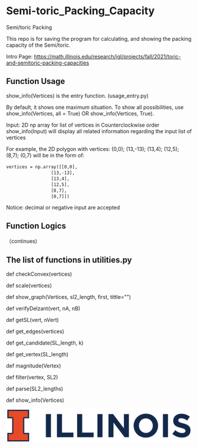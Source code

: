 # Semi-toric_Packing_Capacity
Semi/toric Packing

This repo is for saving the program for calculating, and showing the packing capacity of the Semi/toric.

Intro Page:
https://math.illinois.edu/research/igl/projects/fall/2021/toric-and-semitoric-packing-capacities


## Function Usage
show_info(Vertices) is the entry function. (usage_entry.py)

By default, it shows one maximum situation. To show all possibilities, use show_info(Vertices, all = True) OR show_info(Vertices, True).

Input: 2D np array for list of vertices in Counterclockwise order
show_info(Input) will display all related information regarding the input list of vertices

For example, the 2D polygon with vertices: (0,0); (13,-13); (13,4); (12,5); (8,7); (0,7) will be in the form of:
```
vertices = np.array([[0,0],
                 [13,-13],
                 [13,4],
                 [12,5],
                 [8,7],
                 [0,7]])
```
Notice: decimal or negative input are accepted
## Function Logics
（continues)

## The list of functions in utilities.py

def checkConvex(vertices)

def scale(vertices)

def show_graph(Vertices, sl2_length, first, tittle="")

def verifyDelzant(vert, nA, nB)

def getSL(vert, nVert)

def get_edges(vertices)

def get_candidate(SL_length, k)

def get_vertex(SL_length)

def magnitude(Vertex)

def filter(vertex, SL2)

def parse(SL2_lengths)

def show_info(Vertices)


![image](https://github.com/CoulsonZhang/Semi-toric_Packing_Capacity/blob/main/Image/UIUC_logo.png)
